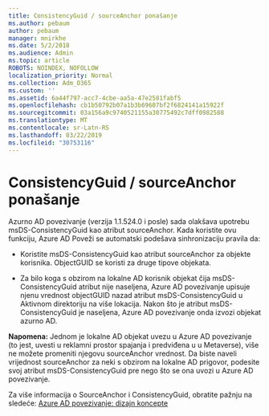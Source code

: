 ```yaml
---
title: ConsistencyGuid / sourceAnchor ponašanje
ms.author: pebaum
author: pebaum
manager: mnirkhe
ms.date: 5/2/2018
ms.audience: Admin
ms.topic: article
ROBOTS: NOINDEX, NOFOLLOW
localization_priority: Normal
ms.collection: Adm_O365
ms.custom: ''
ms.assetid: 6a44f797-acc7-4cbe-aa5a-47e2581fabf5
ms.openlocfilehash: cb1b50792b07a1b3b69607bf2f6824141a15922f
ms.sourcegitcommit: 03a156a9c9740521155a30775492c7dff0982588
ms.translationtype: MT
ms.contentlocale: sr-Latn-RS
ms.lasthandoff: 03/22/2019
ms.locfileid: "30753116"
---
```

# <a name="consistencyguid--sourceanchor-behavior"></a>ConsistencyGuid / sourceAnchor ponašanje

Azurno AD povezivanje (verzija 1.1.524.0 i posle) sada olakšava upotrebu msDS-ConsistencyGuid kao atribut sourceAnchor. Kada koristite ovu funkciju, Azure AD Poveži se automatski podešava sinhronizaciju pravila da:
  
- Koristite msDS-ConsistencyGuid kao atribut sourceAnchor za objekte korisnika. ObjectGUID se koristi za druge tipove objekata.
    
- Za bilo koga s obzirom na lokalne AD korisnik objekat čija msDS-ConsistencyGuid atribut nije naseljena, Azure AD povezivanje upisuje njenu vrednost objectGUID nazad atribut msDS-ConsistencyGuid u Aktivnom direktoriju na više lokacija. Nakon što je atribut msDS-ConsistencyGuid je naseljena, Azure AD povezivanje onda izvozi objekat azurno AD.
    
 **Napomena:** Jednom je lokalne AD objekat uvezu u Azure AD povezivanje (to jest, uvesti u reklamni prostor spajanja i predviđena u u Metaverse), više ne možete promeniti njegovu sourceAnchor vrednost. Da biste naveli vrijednost sourceAnchor za neki s obzirom na lokalne AD prigovor, podesite svoj atribut msDS-ConsistencyGuid pre nego što se ona uvozi u Azure AD povezivanje. 
  
Za više informacija o SourceAnchor i ConsistencyGuid, obratite pažnju na sledeće: [Azure AD povezivanje: dizajn koncepte](https://docs.microsoft.com/azure/active-directory/connect/active-directory-aadconnect-design-concepts)
  

